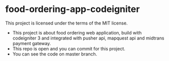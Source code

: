 # food-ordering-app-codeigniter
This project is licensed under the terms of the MIT license.  

- This project is about food ordering web application, build with codeigniter 3 and integrated with pusher api, mapquest api and midtrans payment gateway.
- This repo is open and you can commit for this project.
- You can see the code on master branch.
